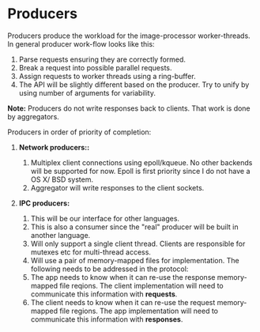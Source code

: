 Producers
===========

Producers produce the workload for the image-processor worker-threads. In general producer work-flow looks like this:
1.  Parse requests ensuring they are correctly formed.
2.  Break a request into possible parallel requests.
3.  Assign requests to worker threads using a ring-buffer.
4.  The API will be slightly different based on the producer. Try to unify by using number of arguments for variability.

**Note:** Producers do not write responses back to clients. That work is done by aggregators.

Producers in order of priority of completion:

1.  **Network producers::**
	1.  Multiplex client connections using epoll/kqueue. No other backends will be supported for now. Epoll is first priority since I do not have a OS X/ BSD system.
	2.  Aggregator will write responses to the client sockets.

2. **IPC producers:**
	1.  This will be our interface for other languages.
	2.  This is also a consumer since the "real" producer will be built in another language.
	3.  Will only support a single client thread. Clients are responsible for mutexes etc for multi-thread access.
	4.  Will use a pair of memory-mapped files for implementation. The following needs to be addressed in the protocol:
	5.  The app needs to know when it can re-use the response memory-mapped file reqions. The client implementation will need to communicate this information with **requests**.
	6.  The client needs to know when it can re-use the request memory-mapped file regions. The app implementation will need to communicate this information with **responses**.
